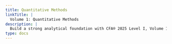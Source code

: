 ```yaml
---
title: Quantitative Methods
linkTitle: |
  Volume 1: Quantitative Methods
description: |
  Build a strong analytical foundation with CFA® 2025 Level I, Volume 1: Quantitative Methods. This authoritative guide equips you with the essential statistical and mathematical tools for effective investment analysis, covering core topics such as time value of money, probability distributions, hypothesis testing, correlation, and simple linear regression. Explore modern data analytics with big data, machine learning, and simulation techniques, and learn how to apply them in real-world finance scenarios. Whether you're a CFA® candidate or an aspiring finance professional, Volume 1 delivers step-by-step problem-solving approaches, exam-oriented insights, and comprehensive practice to help you master complex calculations and excel on the CFA® Level I exam. Strengthen your quantitative skills and streamline your decision-making in today’s rapidly evolving investment landscape.
type: docs
---
```

